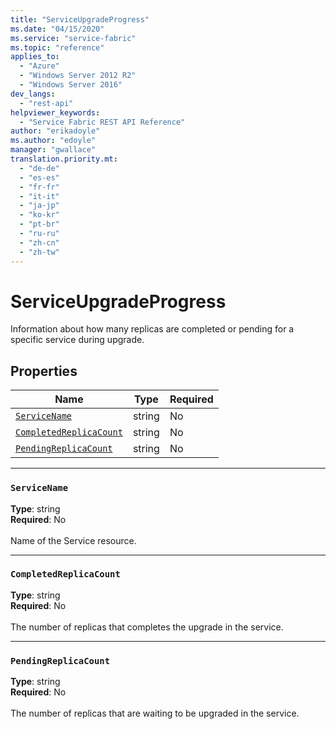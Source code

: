 ```yaml
---
title: "ServiceUpgradeProgress"
ms.date: "04/15/2020"
ms.service: "service-fabric"
ms.topic: "reference"
applies_to: 
  - "Azure"
  - "Windows Server 2012 R2"
  - "Windows Server 2016"
dev_langs: 
  - "rest-api"
helpviewer_keywords: 
  - "Service Fabric REST API Reference"
author: "erikadoyle"
ms.author: "edoyle"
manager: "gwallace"
translation.priority.mt: 
  - "de-de"
  - "es-es"
  - "fr-fr"
  - "it-it"
  - "ja-jp"
  - "ko-kr"
  - "pt-br"
  - "ru-ru"
  - "zh-cn"
  - "zh-tw"
---
```

# ServiceUpgradeProgress

Information about how many replicas are completed or pending for a specific service during upgrade.

## Properties
| Name | Type | Required |
| --- | --- | --- |
| [`ServiceName`](#servicename) | string | No |
| [`CompletedReplicaCount`](#completedreplicacount) | string | No |
| [`PendingReplicaCount`](#pendingreplicacount) | string | No |

____
### `ServiceName`
__Type__: string <br/>
__Required__: No<br/>
<br/>
Name of the Service resource.

____
### `CompletedReplicaCount`
__Type__: string <br/>
__Required__: No<br/>
<br/>
The number of replicas that completes the upgrade in the service.

____
### `PendingReplicaCount`
__Type__: string <br/>
__Required__: No<br/>
<br/>
The number of replicas that are waiting to be upgraded in the service.
